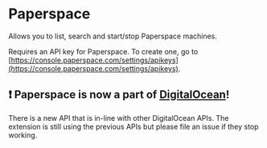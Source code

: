 # Paperspace

Allows you to list, search and start/stop Paperspace machines.

Requires an API key for Paperspace. To create one, go to [https://console.paperspace.com/settings/apikeys](https://console.paperspace.com/settings/apikeys).

## ❗ Paperspace is now a part of [DigitalOcean](https://digitalocean.com/)!
There is a new API that is in-line with other DigitalOcean APIs. The extension is still using the previous APIs but please file an issue if they stop working.